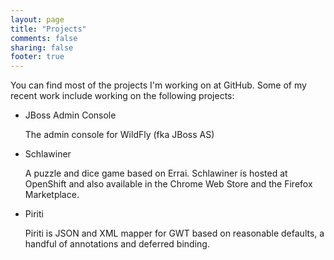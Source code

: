 ```yaml
---
layout: page
title: "Projects"
comments: false
sharing: false
footer: true
---
```

You can find most of the projects I'm working on at GitHub. Some of my recent work include working on the
following projects:

* JBoss Admin Console

    The admin console for WildFly (fka JBoss AS)

* Schlawiner

    A puzzle and dice game based on Errai. Schlawiner is hosted at OpenShift and also available in the
Chrome Web Store and the Firefox Marketplace.

* Piriti

    Piriti is JSON and XML mapper for GWT based on reasonable defaults, a handful of annotations and deferred binding.
